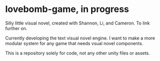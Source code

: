 # lovebomb-game, in progress

Silly little visual novel, created with Shannon, Li, and Cameron. To link further on. 

Currently developing the text visual novel engine. I want to make a more modular system for any game that needs vsual novel components. 

This is a repository solely for code, not any other unity files or assets. 

